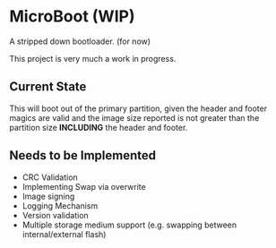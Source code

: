 # MicroBoot (WIP)

A stripped down bootloader. (for now)

This project is very much a work in progress. 

## Current State

This will boot out of the primary partition, given the header and footer magics are valid and the image size reported is not greater than the partition size **INCLUDING** the header and footer.

## Needs to be Implemented
- CRC Validation
- Implementing Swap via overwrite
- Image signing
- Logging Mechanism
- Version validation
- Multiple storage medium support (e.g. swapping between internal/external flash)